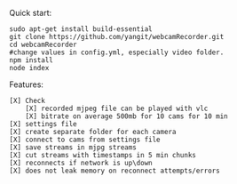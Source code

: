 Quick start:

    sudo apt-get install build-essential
    git clone https://github.com/yangit/webcamRecorder.git
    cd webcamRecorder
    #change values in config.yml, especially video folder.
    npm install
    node index

Features:

    [X] Check
        [X] recorded mjpeg file can be played with vlc
        [X] bitrate on average 500mb for 10 cams for 10 min
    [X] settings file
    [X] create separate folder for each camera
    [X] connect to cams from settings file
    [X] save streams in mjpg streams
    [X] cut streams with timestamps in 5 min chunks
    [X] reconnects if network is up\down
    [X] does not leak memory on reconnect attempts/errors
